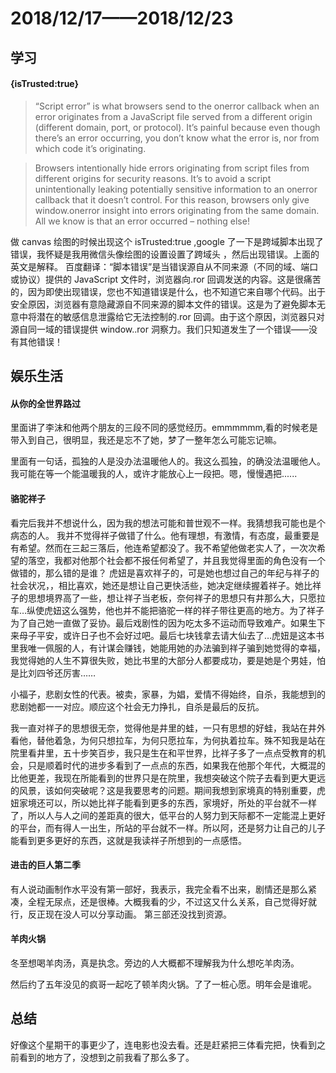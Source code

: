 # 2018/12/17——2018/12/23

## 学习

#### {isTrusted:true}

> “Script error” is what browsers send to the onerror callback when an error originates from a JavaScript file served from a different origin (different domain, port, or protocol). It’s painful because even though there’s an error occurring, you don’t know what the error is, nor from which code it’s originating.

> Browsers intentionally hide errors originating from script files from different origins for security reasons. It’s to avoid a script unintentionally leaking potentially sensitive information to an onerror callback that it doesn’t control. For this reason, browsers only give window.onerror insight into errors originating from the same domain. All we know is that an error occurred – nothing else!

做 canvas 绘图的时候出现这个 isTrusted:true ,google 了一下是跨域脚本出现了错误，我怀疑是我用微信头像绘图的设置设置了跨域头 ，然后出现错误。上面的英文是解释。
百度翻译：“脚本错误”是当错误源自从不同来源（不同的域、端口或协议）提供的 JavaScript 文件时，浏览器向.ror 回调发送的内容。这是很痛苦的，因为即使出现错误，您也不知道错误是什么，也不知道它来自哪个代码。出于安全原因，浏览器有意隐藏源自不同来源的脚本文件的错误。这是为了避免脚本无意中将潜在的敏感信息泄露给它无法控制的.ror 回调。由于这个原因，浏览器只对源自同一域的错误提供 window..ror 洞察力。我们只知道发生了一个错误——没有其他错误！

## 娱乐生活

#### 从你的全世界路过

里面讲了李沫和他两个朋友的三段不同的感觉经历。emmmmmm,看的时候老是带入到自己，很明显，我还是忘不了她，梦了一整年怎么可能忘记嘛。

里面有一句话，孤独的人是没办法温暖他人的。我这么孤独，的确没法温暖他人。我可能在等一个能温暖我的人，或许才能放心上一段把。嗯，慢慢遇把......

#### 骆驼祥子

看完后我并不想说什么，因为我的想法可能和普世观不一样。我猜想我可能也是个病态的人。
我并不觉得祥子做错了什么。他有理想，有激情，有态度，最重要是有希望。然而在三起三落后，他连希望都没了。我不希望他做老实人了，一次次希望的落空，我都对他那个社会都不报任何希望了，并且我觉得里面的角色没有一个做错的，那么错的是谁？
虎妞是喜欢祥子的，可是她也想过自己的年纪与祥子的社会状况，，相比喜欢，她还是想让自己更快活些，她决定继续握着祥子。她比祥子的思想境界高了一些，想让祥子当老板，奈何祥子的思想只有井那么大，只愿拉车…纵使虎妞这么强势，他也并不能把骆驼一样的祥子带往更高的地方。为了祥子为了自己她一直做了妥协。最后戏剧性的因为吃太多不运动而导致难产。如果生下来母子平安，或许日子也不会好过吧。最后七块钱拿去请大仙去了…虎妞是这本书里我唯一佩服的人，有计谋会赚钱，她能用她的办法骗到祥子骗到她觉得的幸福，我觉得她的人生不算很失败，她比书里的大部分人都要成功，要是她是个男娃，怕是比刘四爷还厉害……

小福子，悲剧女性的代表。被卖，家暴，为娼，爱情不得始终，自杀，我能想到的悲剧她都一一对应。顺应这个社会无力挣扎，自杀是最后的反抗。

我一直对祥子的思想很无奈，觉得他是井里的蛙，一只有思想的好蛙，我站在井外看他，替他着急，为何只想拉车，为何只愿拉车，为何执着拉车。殊不知我是站在院里看井里，五十步笑百步，我只是生在和平世界，比祥子多了一点点受教育的机会，只是顺着时代的进步多看到了一点点的东西，如果我在他那个年代，大概混的比他更差，我现在所能看到的世界只是在院里，我想突破这个院子去看到更大更远的风景，该如何突破呢？这是我要思考的问题。期间我想到家境真的特别重要，虎妞家境还可以，所以她比祥子能看到更多的东西，家境好，所处的平台就不一样了，所以人与人之间的差距真的很大，低平台的人努力到天际都不一定能混上更好的平台，而有得人一出生，所站的平台就不一样。所以阿，还是努力让自己的儿子能看到更多更好的东西，这就是我读祥子所想到的一点感悟。

#### 进击的巨人第二季

有人说动画制作水平没有第一部好，我表示，我完全看不出来，剧情还是那么紧凑，全程无尿点，还是很棒。大概我看的少，不过这又什么关系，自己觉得好就行，反正现在没人可以分享动画。
第三部还没找到资源。

#### 羊肉火锅

冬至想喝羊肉汤，真是执念。旁边的人大概都不理解我为什么想吃羊肉汤。

然后约了五年没见的疯哥一起吃了顿羊肉火锅。了了一桩心愿。明年会是谁呢。

## 总结

好像这个星期干的事更少了，连电影也没去看。还是赶紧把三体看完把，快看到之前看到的地方了，没想到之前我看了那么多了。

